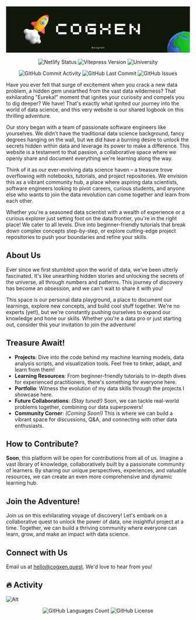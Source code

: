 ![GitHub Banner](.github/assets/img/banner.png)

<div align="center">

![Netlify Status](https://img.shields.io/netlify/09c12b80-f2e2-4dde-9a55-bbb263f6d17f?style=flat-square&labelColor=e3e8f1&color=93e1be)
![Vitepress Version](https://img.shields.io/github/package-json/dependency-version/cogxen/learn/dev/vitepress?style=flat-square&labelColor=e3e8f1&color=93e1be)
![University](https://img.shields.io/badge/university-holy_angel_university-93e1be?style=flat-square&labelColor=e3e8f1&color=93e1be)

![GitHub Commit Activity](https://img.shields.io/github/commit-activity/t/cogxen/learn?style=flat-square&labelColor=e3e8f1&color=93e1be)
![GitHub Last Commit](https://img.shields.io/github/last-commit/cogxen/learn?style=flat-square&labelColor=e3e8f1&color=93e1be)
![GitHub Issues](https://img.shields.io/github/issues/cogxen/learn?style=flat-square&labelColor=e3e8f1&color=93e1be)

</div>

Have you ever felt that surge of excitement when you crack a new data problem, a hidden gem unearthed from the vast data wilderness? That exhilarating "Eureka!" moment that ignites your curiosity and compels you to dig deeper? We have! That's exactly what ignited our journey into the world of data science, and this very website is our shared logbook on this thrilling adventure.

Our story began with a team of passionate software engineers like yourselves. We didn't have the traditional data science background, fancy degrees hanging on the wall, but we did have a burning desire to unlock the secrets hidden within data and leverage its power to make a difference. This website is a testament to that passion, a collaborative space where we openly share and document everything we're learning along the way.

Think of it as our ever-evolving data science haven – a treasure trove overflowing with notebooks, tutorials, and project repositories. We envision this as a vibrant community hub, a place where aspiring data scientists, software engineers looking to pivot careers, curious students, and anyone else who wants to join the data revolution can come together and learn from each other.

Whether you're a seasoned data scientist with a wealth of experience or a curious explorer just setting foot on the data frontier, you're in the right place! We cater to all levels. Dive into beginner-friendly tutorials that break down complex concepts step-by-step, or explore cutting-edge project repositories to push your boundaries and refine your skills.

## About Us

Ever since we first stumbled upon the world of data, we've been utterly fascinated. It's like unearthing hidden stories and unlocking the secrets of the universe, all through numbers and patterns. This journey of discovery has become an obsession, and we can't wait to share it with you!

This space is our personal data playground, a place to document our learnings, explore new concepts, and build cool stuff together. We're no experts (yet!), but we're constantly pushing ourselves to expand our knowledge and hone our skills. Whether you're a data pro or just starting out, consider this your invitation to join the adventure!

## Treasure Await!

- **Projects**: Dive into the code behind my machine learning models, data analysis scripts, and visualization tools. Feel free to tinker, adapt, and learn from them!
- **Learning Resources**: From beginner-friendly tutorials to in-depth dives for experienced practitioners, there's something for everyone here.
- **Portfolio**: Witness the evolution of my data skills through the projects I showcase here.
- **Future Collaborations**: _(Stay tuned!)_ Soon, we can tackle real-world problems together, combining our data superpowers!
- **Community Corner**: _(Coming Soon!)_ This is where we can build a vibrant space for discussions, Q&A, and connecting with other data enthusiasts.

## How to Contribute?

**Soon**, this platform will be open for contributions from all of us. Imagine a vast library of knowledge, collaboratively built by a passionate community of learners. By sharing our unique perspectives, experiences, and valuable resources, we can create an even more comprehensive and dynamic learning hub.

## Join the Adventure!

Join us on this exhilarating voyage of discovery! Let's embark on a collaborative quest to unlock the power of data, one insightful project at a time. Together, we can build a thriving community where everyone can learn, grow, and make an impact with data science.

## Connect with Us

Email us at [hello@cogxen.quest](mailto:hello@cogxen.quest). We'd love to hear from you!

## 🔥 Activity

![Alt](https://repobeats.axiom.co/api/embed/7d1c6454ff2d4933f99ff81bcb3dc13b245bc614.svg "Repobeats analytics image")

<div align="center">

![GitHub Languages Count](https://img.shields.io/github/languages/count/cogxen/learn?style=flat-square&labelColor=e3e8f1&color=93e1be)
![GitHub License](https://img.shields.io/github/license/cogxen/learn?style=flat-square&labelColor=e3e8f1&color=93e1be)

</div>
